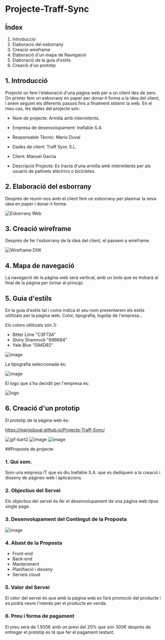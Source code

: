 # Projecte-Traff-Sync


## Índex

1. Introducció
2. Elaboració del esborrany
3. Creació wireframe
4. Elaboració d'un mapa de Navegació
5. Elaboració de la guia d'estils
6. Creació d'un prototip

## 1. Introducció

Projecte on fem l'elaboració d'una pàgina web per a un client des de zero. On primer fem un esborrany en paper per donar-li forma a la idea del client, i anem seguint els diferents passos fins a finalment obtenir la web. En el meu cas, les dades del projecte són:

* Nom de projecte: Armilla amb intermitents.
* Empresa de desenvolupament: Inefable S.A.
* Responsable Tècnic: Mario Duval

* Dades de client: Traff Sync S.L.
* Client: Manuel García
* Descripció Projecte: Es tracta d'una armilla amb intermitents per als usuaris de patinets elèctrics o bicicletes.

## 2. Elaboració del esborrany

Després de reunir-nos amb el client fem un esborrany per plasmar la seva idea en paper i donar-li forma. 

![Esborrany Web](https://user-images.githubusercontent.com/77450981/150397681-65cd892e-f711-4645-9ea6-27ea92fc789e.jpg)

## 3. Creació wireframe

Després de fer l'esborrany de la idea del client, el passem a wireframe.

![Wireframe DIW](https://user-images.githubusercontent.com/77450981/150406763-620579c6-0021-4116-ad3f-87213e1e336c.jpg)

## 4. Mapa de navegació

La navegació de la pàgina web serà vertical, amb un botó que es trobarà al final de la pàgina per tornar al principi. 

## 5. Guia d'estils

En la guia d'estils tal i como indica el seu nom presentarem els estils utilitzats per la pàgina web. Color, tipografía, logotip de l'empresa...

Els colors utilitzats són 3:

* Bitter Lime "C3F73A"
* Shiny Shamrock "68B684"
* Yale Blue "094D92"

![image](https://user-images.githubusercontent.com/77450981/151416363-e179394c-468a-49b3-a8ca-8d0eab23a095.png)

La tipografía seleccionada és:

![image](https://user-images.githubusercontent.com/77450981/151417163-5ec3c79a-16ce-44d9-99b9-1ad29b1a0aea.png)

El logo que s'ha decidit per l'empresa és:

![logo](https://user-images.githubusercontent.com/77450981/151417319-97847c65-b6e8-43c2-b610-7a6af6fc6ac2.JPG)

## 6. Creació d'un prototip

El prototip de la pàgina web és:

https://marioduval.github.io/Projecte-Traff-Sync/ 

![gif-bart2](https://user-images.githubusercontent.com/77450981/154846130-45ffe9df-e200-43b7-9898-cdde0579d402.gif)
![image](https://user-images.githubusercontent.com/77450981/154846064-3685e494-7cd9-44a6-aa3e-baea6e5a0552.png)
![image](https://user-images.githubusercontent.com/77450981/154846087-6b96328c-137e-4684-a5f6-551acde65456.png)

##Proposta de projecte

### 1. Qui som.

Som una empresa IT que es diu Inefable S.A. que es dediquem a la creació i disseny de pàgines web i aplicacions.

### 2. Objectius del Servei

Els objectius del servei és fer el desenvolupament de una pàgina web tipus single page.

### 3. Desenvolupament del Contingut de la Proposta

![image](https://user-images.githubusercontent.com/77450981/155572884-f8acb71e-fe93-4be0-9ece-5b11694da59a.png)

### 4. Abast de la Proposta

- Front-end
- Back-end
- Manteniment
- Planifiació i disseny
- Serveis cloud

### 5. Valor del Servei

El valor del servei és que amb la pàgina web es farà promoció del producte i es podrà veure l'interès per el producte en venda.

### 6. Preu i forma de pagament

El preu serà de 1.500€ amb un previ del 20% que són 300€ després de entregar el prototip es té que fer el pagament restant.
